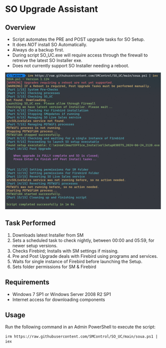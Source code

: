 # SO Upgrade Assistant

## Overview

- Script automates the PRE and POST upgrade tasks for SO Setup.
- It does *NOT* install SO Automatically.
- Always do a backup first.
- During script SO_UC.exe will require access through the firewall to retreive the latest SO Installer exe.
- Does not currently support SO Installer needing a reboot.

![](https://github.com/SMControl/SO_UC/blob/main/2024-06-24_21-29.png)


## Task Performed
1. Downloads latest Installer from SM
2. Sets a scheduled task to check nightly, between 00:00 and 05:59, for newer setup versions.
3. Checks Firebird; Installs with SM settings if missing.
4. Pre and Post Upgrade deals with Firebird using programs and services.
5. Waits for single instance of Firebird before launching the Setup.
6. Sets folder permissions for SM & Firebird 

## Requirements

- Windows 7 SP1 or Windows Server 2008 R2 SP1
- Internet access for downloading components

## Usage

Run the following command in an Admin PowerShell to execute the script:
```
irm https://raw.githubusercontent.com/SMControl/SO_UC/main/soua.ps1 | iex
```

